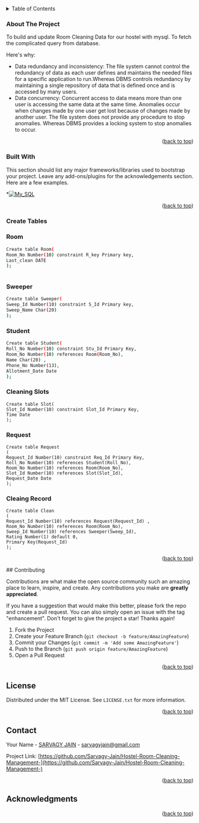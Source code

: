 <a name="readme-top"></a>

<!-- TABLE OF CONTENTS -->
<details>V
  <summary>Table of Contents</summary>
  <ol>
    <li>
      <a href="#about-the-project">About The Project</a>
      <ul>
        <li><a href="#built-with">Built With</a></li>
      </ul>
    </li>
    <li>
      <a href="#Create Tables">Create Tables</a>
      <ul>
        <li><a href="#Room">Room</a></li>
        <li><a href="#Sweeper">Sweeper</a></li>
        <li><a href="#Student">Student</a></li>
        <li><a href="#Cleaning Slots">Cleaning Slots</a></li>
        <li><a href="#Request">Request</a></li>
        <li><a href="#Cleaning Record">Cleaning Record</a></li>
      </ul>
    </li>
    <li><a href="#license">License</a></li>
    <li><a href="#contact">Contact</a></li>
    <li><a href="#acknowledgments">Acknowledgments</a></li>
  </ol>
</details>



<!-- ABOUT THE PROJECT -->
### About The Project

To build and update Room Cleaning Data for our hostel with mysql. To fetch the complicated query from database. 

Here's why:
* Data redundancy and inconsistency: The file system cannot control the redundancy of data as each user defines and maintains the needed files for a specific application to run.Whereas DBMS controls redundancy by maintaining a single repository of data that is defined once and is accessed by many users.
* Data concurrency: Concurrent access to data means more than one user is accessing the same data at the same time. Anomalies occur when changes made by one user get lost because of changes made by another user. The file system does not provide any procedure to stop anomalies. Whereas DBMS provides a locking system to stop anomalies to occur.

<p align="right">(<a href="#readme-top">back to top</a>)</p>

### Built With

This section should list any major frameworks/libraries used to bootstrap your project. Leave any add-ons/plugins for the acknowledgements section. Here are a few examples.

*[![My_SQL][MYSQL]][Mysql-url]

<p align="right">(<a href="#readme-top">back to top</a>)</p>

<!-- GETTING STARTED -->
### Create Tables

### Room
```sh
Create table Room(
Room_No Number(10) constraint R_key Primary key,
Last_clean DATE
);
  
```

### Sweeper
```sh
Create table Sweeper(
Sweep_Id Number(10) constraint S_Id Primary key,
Sweep_Name Char(20)
);
  ```

### Student
  ```sh
  Create table Student(
  Roll_No Number(10) constraint Stu_Id Primary Key,
  Room_No Number(10) references Room(Room_No),
  Name Char(20) ,
  Phone_No Number(13),
  Allotment_Date Date
  );
  ```
  
### Cleaning Slots
  ```
  Create table Slot(
  Slot_Id Number(10) constraint Slot_Id Primary Key,
  Time Date 
  );
  ```

### Request
```
Create table Request 
(
Request_Id Number(10) constraint Req_Id Primary Key,
Roll_No Number(10) references Student(Roll_No),
Room_No Number(10) references Room(Room_No),
Slot_Id Number(10) references Slot(Slot_Id),
Request_Date Date
);
```

### Cleaing Record
```
Create table Clean  
(
Request_Id Number(10) references Request(Request_Id) ,
Room_No Number(10) references Room(Room_No),
Sweep_Id Number(10) references Sweeper(Sweep_Id),
Rating Number(1) default 0,
Primary Key(Request_Id)
);
```

<p align="right">(<a href="#readme-top">back to top</a>)</p>
<!-- CONTRIBUTING -->
## Contributing

Contributions are what make the open source community such an amazing place to learn, inspire, and create. Any contributions you make are **greatly appreciated**.

If you have a suggestion that would make this better, please fork the repo and create a pull request. You can also simply open an issue with the tag "enhancement".
Don't forget to give the project a star! Thanks again!

1. Fork the Project
2. Create your Feature Branch (`git checkout -b feature/AmazingFeature`)
3. Commit your Changes (`git commit -m 'Add some AmazingFeature'`)
4. Push to the Branch (`git push origin feature/AmazingFeature`)
5. Open a Pull Request

<p align="right">(<a href="#readme-top">back to top</a>)</p>



<!-- LICENSE -->
## License

Distributed under the MIT License. See `LICENSE.txt` for more information.

<p align="right">(<a href="#readme-top">back to top</a>)</p>



<!-- CONTACT -->
## Contact

Your Name - [SARVAGY JAIN](https://www.linkedin.com/in/sarvagy-jain-17a74a207/) - sarvagyjain@gmail.com

Project Link: [https://github.com/Sarvagy-Jain/Hostel-Room-Cleaning-Management-](https://github.com/Sarvagy-Jain/Hostel-Room-Cleaning-Management-)

<p align="right">(<a href="#readme-top">back to top</a>)</p>



<!-- ACKNOWLEDGMENTS -->
## Acknowledgments



<p align="right">(<a href="#readme-top">back to top</a>)</p>


<!-- MARKDOWN LINKS & IMAGES -->
<!-- https://www.markdownguide.org/basic-syntax/#reference-style-links -->
[MYSQL]:https://img.shields.io/badge/mysql-%2300f.svg?style=for-the-badge&logo=mysql&logoColor=white
[Mysql-url]: https://www.mysql.com/

